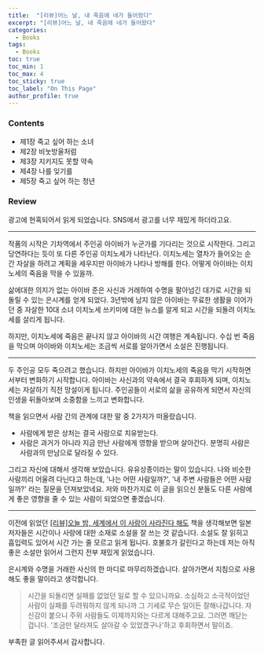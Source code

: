 ```yaml
---
title:  "[리뷰]어느 날, 내 죽음에 네가 들어왔다"
excerpt: "[리뷰]어느 날, 내 죽음에 네가 들어왔다"
categories:
  - Books
tags:
  - Books
toc: true
toc_min: 1
toc_max: 4
toc_sticky: true
toc_label: "On This Page"
author_profile: true
---
```


### Contents

* 제1장 죽고 싶어 하는 소녀
* 제2장 비눗방울처럼
* 제3장 지키지도 못할 약속
* 제4장 나를 잊기를
* 제5장 죽고 싶어 하는 청년

### Review

광고에 현혹되어서 읽게 되었습니다. SNS에서 광고를 너무 재밌게 하더라고요.

---

작품의 시작은 기차역에서 주인공 아이바가 누군가를 기다리는 것으로 시작한다. 그리고 당연하다는 듯이 또 다른 주인공 이치노세가 나타난다. 이치노세는 열차가 들어오는 순간 자살을 하려고 계획을 세우지만 아이바가 나타나 방해를 한다. 어떻게 아이바는 이치노세의 죽음을 막을 수 있을까.

삶에대한 의지가 없는 아이바 준은 사신과 거래하여 수명을 팔아넘긴 대가로 시간을 되돌릴 수 있는 은시계를 얻게 되었다. 3년밖에 남지 않은 아이바는 무료한 생활을 이어가던 중 자살한 10대 소녀 이치노세 쓰키미에 대한 뉴스를 알게 되고 시간을 되돌려 이치노세를 살리게 됩니다.

하지만, 이치노세에 죽음은 끝나지 않고 아이바의 시간 여행은 계속됩니다. 수십 번 죽음을 막으며 아이바와 이치노세는 조금씩 서로를 알아가면서 소설은 진행됩니다.

---

두 주인공 모두 죽으려고 했습니다. 하지만 아이바가 이치노세의 죽음을 막기 시작하면서부터 변화하기 시작합니다. 아이바는 사신과의 약속에서 결국 후회하게 되며, 이치노세는 자살하기 직전 망설이게 됩니다. 주인공들이 서로의 삶을 공유하게 되면서 자신의 인생을 뒤돌아보며 소중함을 느끼고 변화합니다.

책을 읽으면서 사람 간의 관계에 대한 말 중 2가지가 떠올랐습니다.

* 사람에게 받은 상처는 결국 사람으로 치유받는다.
* 사람은 과거가 아니라 지금 만난 사람에게 영향을 받으며 살아간다. 분명히 사람은 사람과의 만남으로 달라질 수 있다.

그리고 자신에 대해서 생각해 보았습니다. 유유상종이라는 말이 있습니다. 나와 비슷한 사람끼리 어울려 다닌다고 하는데, '나는 어떤 사람일까?', '내 주변 사람들은 어떤 사람일까?' 라는 질문을 던져보았네요. 저와 마찬가지로 이 글을 읽으신 분들도 다른 사람에게 좋은 영향을 줄 수 있는 사람이 되었으면 좋겠습니다.

---

이전에 읽었던 [[리뷰]오늘 밤, 세계에서 이 사랑이 사라진다 해도](/books/books-tonightevenifthislovedisappearsfromtheworld) 책을 생각해보면 일본 저자들은 시간이나 사랑에 대한 소재로 소설을 잘 쓰는 것 같습니다. 소설도 잘 읽히고 흡입력도 있어서 시간 가는 줄 모르고 읽게 됩니다. 호불호가 갈린다고 하는데 저는 아직 좋은 소설만 읽어서 그런지 전부 재밌게 읽었습니다.

은시계와 수명을 거래한 사신의 한 마디로 마무리하겠습니다. 살아가면서 지침으로 사용해도 좋을 말이라고 생각합니다.

> 시간을 되돌리면 실패를 없었던 일로 할 수 있으니까요. 소심하고 소극적이었던 사람이 실패를 두려워하지 않게 되니까 그 기세로 무슨 일이든 잘해나갑니다. 자신감이 붙으니 주위 사람들도 이제까지와는 다르게 대해주고요. 그러면 깨닫는 겁니다. '조금만 달라져도 살아갈 수 있었겠구나'하고 후회하면서 말이죠. 

부족한 글 읽어주셔서 감사합니다.